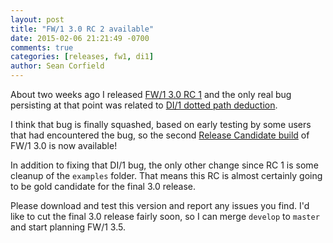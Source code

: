```yaml
---
layout: post
title: "FW/1 3.0 RC 2 available"
date: 2015-02-06 21:21:49 -0700
comments: true
categories: [releases, fw1, di1]
author: Sean Corfield
---
```

About two weeks ago I released [FW/1 3.0 RC 1](http://framework-one.github.io/blog/2015/01/24/fw1-3-0-rc-1-available/) and the only real bug persisting at that point was related to [DI/1 dotted path deduction](https://github.com/framework-one/fw1/issues/283).

I think that bug is finally squashed, based on early testing by some users that had encountered the bug, so the second [Release Candidate build](https://github.com/framework-one/fw1/releases/tag/v3.0-rc2) of FW/1 3.0 is now available!<!-- more -->

In addition to fixing that DI/1 bug, the only other change since RC 1 is some cleanup of the `examples` folder. That means this RC is almost certainly going to be gold candidate for the final 3.0 release.

Please download and test this version and report any issues you find. I'd like to cut the final 3.0 release fairly soon, so I can merge `develop` to `master` and start planning FW/1 3.5.
